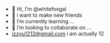 - 👋 Hi, I’m @whitefoxgal
- 👀 i want to make new friends
- 🌱 I’m currently learning ...
- 💞️ I’m looking to collaborate on ...
- izzyu1212@gmail.com
i am actually 12
<!---
whitefoxgal/whitefoxgal is a ✨ special ✨ repository because its `README.md` (this file) appears on your GitHub profile.
You can click the Preview link to take a look at your changes.
--->
